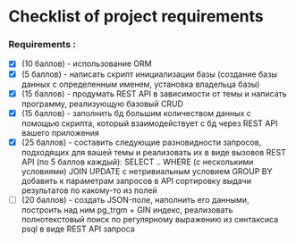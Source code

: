 # Checklist of project requirements

### Requirements :
- [x] (10 баллов) - использование ORM
- [x] (5 баллов) - написать скрипт инициализации базы (создание базы данных с определенным именем, установка владельца базы)
- [x] (15 баллов) - продумать REST API в зависимости от темы и написать программу, реализующую базовый CRUD
- [x] (15 баллов) - заполнить бд большим количеством данных с помощью скрипта, который взаимодействует с бд через REST API вашего приложения
- [x] (25 баллов) - составить  следующие разновидности запросов, подходящих для вашей темы и реализовать их в виде вызовов REST API (по 5 баллов   каждый):
      SELECT .. WHERE (с несколькими условиями)
      JOIN
      UPDATE с нетривиальным условием
      GROUP BY
      добавить к параметрам запросов в API сортировку выдачи результатов по какому-то из полей
- [ ] (20 баллов) - создать JSON-поле, наполнить его данными, построить над ним pg_trgm + GIN индекс, реализовать полнотекстовый поиск по регулярному выражению из синтаксиса psql в виде REST API запроса
